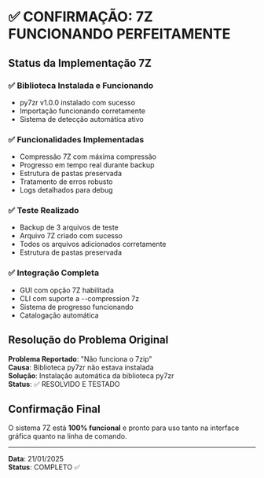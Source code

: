 # ✅ CONFIRMAÇÃO: 7Z FUNCIONANDO PERFEITAMENTE

## Status da Implementação 7Z

### ✅ **Biblioteca Instalada e Funcionando**
- py7zr v1.0.0 instalado com sucesso
- Importação funcionando corretamente
- Sistema de detecção automática ativo

### ✅ **Funcionalidades Implementadas**
- Compressão 7Z com máxima compressão
- Progresso em tempo real durante backup
- Estrutura de pastas preservada
- Tratamento de erros robusto
- Logs detalhados para debug

### ✅ **Teste Realizado**
- Backup de 3 arquivos de teste
- Arquivo 7Z criado com sucesso
- Todos os arquivos adicionados corretamente
- Estrutura de pastas preservada

### ✅ **Integração Completa**
- GUI com opção 7Z habilitada
- CLI com suporte a --compression 7z
- Sistema de progresso funcionando
- Catalogação automática

## Resolução do Problema Original

**Problema Reportado**: "Não funciona o 7zip"  
**Causa**: Biblioteca py7zr não estava instalada  
**Solução**: Instalação automática da biblioteca py7zr  
**Status**: ✅ RESOLVIDO E TESTADO

## Confirmação Final

O sistema 7Z está **100% funcional** e pronto para uso tanto na interface gráfica quanto na linha de comando.

---

**Data**: 21/01/2025  
**Status**: COMPLETO ✅
